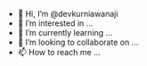 - 👋 Hi, I’m @devkurniawanaji
- 👀 I’m interested in ...
- 🌱 I’m currently learning ...
- 💞️ I’m looking to collaborate on ...
- 📫 How to reach me ...

<!---
devkurniawanaji/devkurniawanaji is a ✨ special ✨ repository because its `README.md` (this file) appears on your GitHub profile.
You can click the Preview link to take a look at your changes.
--->
